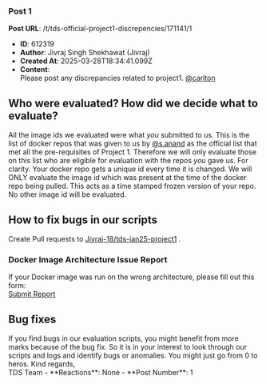### Post 1
**Post URL**: /t/tds-official-project1-discrepencies/171141/1
- **ID**: 612319
- **Author**: Jivraj Singh Shekhawat (Jivraj)
- **Created At**: 2025-03-28T18:34:41.099Z
- **Content**:  
  Please post any discrepancies related to project1.
<a class="mention" href="/u/carlton">@carlton</a>
<h2><a name="p-612319-who-were-evaluated-how-did-we-decide-what-to-evaluate-1" class="anchor" href="#p-612319-who-were-evaluated-how-did-we-decide-what-to-evaluate-1"></a>Who were evaluated? How did we decide what to evaluate?</h2>
All the image ids we evaluated were what <em>you</em> submitted to us. This is the list of docker repos that was given to us by <a class="mention" href="/u/s.anand">@s.anand</a> as the official list that met all the pre-requisites of Project 1. Therefore we will only evaluate those on this list who are eligible for evaluation with the repos <em>you</em> gave us.
For clarity. Your docker repo gets a unique id every time it is changed. We will ONLY evaluate the image id which was present at the time of the docker repo being pulled. This acts as a time stamped frozen version of your repo. No other image id will be evaluated.
<h2><a name="p-612319-how-to-fix-bugs-in-our-scripts-2" class="anchor" href="#p-612319-how-to-fix-bugs-in-our-scripts-2"></a>How to fix bugs in our scripts</h2>
Create Pull requests to <a href="https://github.com/Jivraj-18/tds-jan25-project1" rel="noopener nofollow ugc">Jivraj-18/tds-jan25-project1</a> .
<h3><a name="p-612319-docker-image-architecture-issue-report-3" class="anchor" href="#p-612319-docker-image-architecture-issue-report-3"></a><strong>Docker Image Architecture Issue Report</strong></h3>
If your Docker image was run on the wrong architecture, please fill out this form:<br>
<a href="https://docs.google.com/forms/d/e/1FAIpQLSerCpqod-5ArJWTW_QW5PenyfZJHH_cmcUw3s8dAoG3zDZm8g/viewform?usp=sharing" rel="noopener nofollow ugc">Submit Report</a>
<h2><a name="p-612319-bug-fixes-4" class="anchor" href="#p-612319-bug-fixes-4"></a>Bug fixes</h2>
If you find bugs in our evaluation scripts, you might benefit from more marks because of the bug fix. So it is in your interest to look through our scripts and logs and identify bugs or anomalies. You might just go from 0 to heros.
Kind regards,<br>
TDS Team
- **Reactions**: None
- **Post Number**: 1

